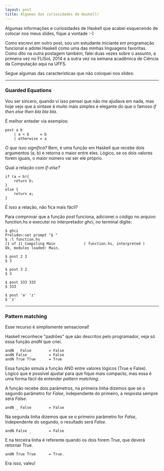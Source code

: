 ```yaml
---
layout: post
title: Algumas das curiosidades de Haskell!
---
```


Algumas informações e curiosidades de Haskell que acabei esquecendo de colocar nos meus slides, fique a vontade :-) 

Como escrevi em outro post, sou um estudante iniciante em programação funcional e adotei Haskell como uma das minhas linguagens favoritas. Como dito na outra postagem também, falei duas vezes sobre o assunto, a primeira vez no FLISoL 2014 e a outra vez na semana acadêmica de Ciência da Computação aqui na UFFS.

Segue algumas das características que não coloquei nos slides:
_________

<h3>Guarded Equations</h3>

Vou ser sincero, quando vi isso pensei que não me ajudava em nada, mas hoje vejo que a sintaxe é muito mais simples e elegante do que o famoso *if then else then bla bla bla*.

É melhor enteder via exemplos:

	post a b 
		| a < b 	= b
		| otherwise = a

*O que isso significa?*
 	Bem, é uma função em Haskell que recebe dois argumentos (a, b) e retorna o maior entre eles.
	Lógico, se os dois valores forem iguais, o maior número vai ser ele próprio.

Qual a relação com *if-else?*

	if (a < b){
		return b;
	}
	else {	
		return a;
	}
    
É isso a relação, não fica mais fácil?

Para comprovar que a função *post* funciona, adicionei o código no arquivo function.hs e executei no interpretador *ghci*, no terminal digite:

	$ ghci
	Prelude>:set prompt "$ "
	$ :l function.hs
	[1 of 1] Compiling Main             ( function.hs, interpreted )
	Ok, modules loaded: Main.

	$ post 2 3
	$ 3

	$ post 3 2
	$ 3

	$ post 333 333
	$ 333

	$ post 'a' 'z'
	$ 'z'
 
_________

<h3>Pattern matching</h3>

Esse recurso é simplismente sensacional!

Haskell reconhece "padrões" que são descritos pelo programador, veja só essa função *andN* que criei.

	andN _ False 		= False
	andN False _ 		= False
	andN True True 		= True


Essa função simula a função AND entre valores lógicos (True e False). Lógico que é possível ajustar para que fique mais compacto, mas essa é uma forma fácil de entender *pattern matching*.

A função recebe dois parâmetros, na primeira linha dizemos que se o segundo parâmetro for *False*, independente do primeiro, a resposta sempre será *False*.

	andN _ False 		= False

Na segunda linha dizemos que se o primeiro parâmetro for *False*, independente do segundo, o resultado será *False*.

	andN False _ 		= False

E na terceira linha é referente quando os dois forem True, que deverá retornar True.

	andN True True	 	= True.


Era isso, valeu!
